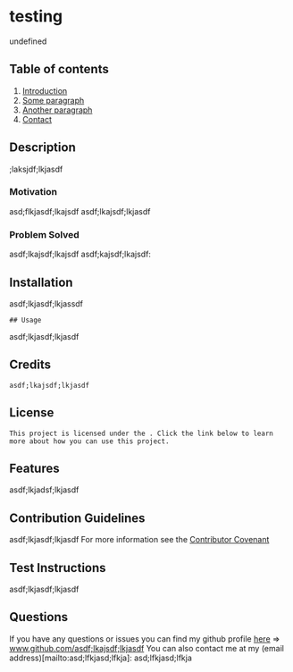 # testing

  undefined

  ## Table of contents
  1. [Introduction](#introduction)
  2. [Some paragraph](#installation)
  3. [Another paragraph](#contributions)
  4. [Contact](#contact)

  ## Description <a name="introduction"></a>
  ;laksjdf;lkjasdf
  ### Motivation
  asd;flkjasdf;lkajsdf
  asdf;lkajsdf;lkjasdf
  ### Problem Solved
  asdf;lkajsdf;lkajsdf
  asdf;kajsdf;lkajsdf:
	

  ## Installation <a name="installation"></a>
  asdf;lkjasdf;lkjassdf

	## Usage
  asdf;lkjasdf;lkjasdf

  ## Credits
	asdf;lkajsdf;lkjasdf

  ## License 
    This project is licensed under the . Click the link below to learn more about how you can use this project.

  ## Features 
asdf;lkjadsf;lkjasdf

## Contribution Guidelines <a name="contributions"></a>
asdf;lkjasdf;lkjasdf
For more information see the [Contributor Covenant](https://www.contributor-covenant.org/)

## Test Instructions
asdf;lkjasdf;lkjasdf

## Questions <a name="contact"></a>
If you have any questions or issues you can find my github profile [here](www.github.com/asdf;lkajsdf;lkjasdf) => www.github.com/asdf;lkajsdf;lkjasdf
You can also contact me at my (email address)[mailto:asd;lfkjasd;lfkja]: asd;lfkjasd;lfkja



